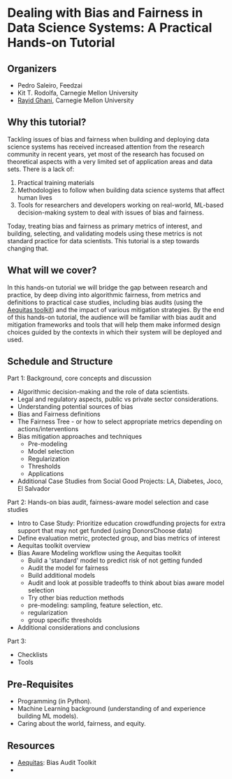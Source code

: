 # Dealing with Bias and Fairness in Data Science Systems: A Practical Hands-on Tutorial

## Organizers

- Pedro Saleiro, Feedzai
- Kit T. Rodolfa, Carnegie Mellon University
- [Rayid Ghani](http://www.rayidghani.com), Carnegie Mellon University


## Why this tutorial?

Tackling issues of bias and fairness when building and deploying data science systems has received increased attention from the research community in recent years, yet most of the research has focused on theoretical aspects with a very limited set of application areas and data sets.  There is a lack of:
1. Practical training materials
2. Methodologies to follow when building data science systems that affect human lives
3. Tools for researchers and developers working on real-world, ML-based decision-making system to deal with issues of bias and fairness.  

Today, treating bias and fairness as primary metrics of interest, and building, selecting, and validating models using these metrics is not standard practice for data scientists. This tutorial is a step towards changing that.

## What will we cover?

In this hands-on tutorial we will bridge the gap between research and practice, by deep diving into algorithmic fairness, from metrics and definitions to practical case studies, including bias audits (using the [Aequitas toolkit](http://github.com/dssg/aequitas)) and the impact of various mitigation strategies. By the end of this hands-on tutorial, the audience will be familiar with bias audit and mitigation frameworks and tools that will help them make informed design choices guided  by the contexts in which their system will be deployed and used.

## Schedule and Structure

Part 1:  Background, core concepts and discussion
- Algorithmic decision-making and the role of data scientists.
- Legal and regulatory aspects, public vs private sector considerations.
- Understanding potential sources of bias
- Bias and Fairness definitions
- The Fairness Tree - or how to select appropriate metrics depending on actions/interventions
- Bias mitigation approaches and techniques
  - Pre-modeling
  - Model selection
  - Regularization
  - Thresholds
  - Applications
- Additional Case Studies from Social Good Projects: LA, Diabetes, Joco, El Salvador

Part 2:  Hands-on bias audit, fairness-aware model selection and case studies
- Intro to Case Study: Prioritize education crowdfunding projects for extra support that may not get funded (using DonorsChoose data)
- Define evaluation metric, protected group, and bias metrics of interest 
- Aequitas toolkit overview
- Bias Aware Modeling workflow using the Aequitas toolkit
  - Build a 'standard' model to predict risk of not getting funded
  - Audit the model for fairness
  - Build additional models
  - Audit and look at possible tradeoffs to think about bias aware model selection
  - Try other bias reduction methods
   - pre-modeling: sampling, feature selection, etc.
   - regularization
   - group specific thresholds
- Additional considerations and conclusions

Part 3: 
- Checklists
- Tools


## Pre-Requisites
- Programming (in Python).
- Machine Learning background (understanding of and experience building ML models).
- Caring about the world, fairness, and equity.

## Resources
- [Aequitas](http://www.datasciencepublicpolicy.org/projects/aequitas/): Bias Audit Toolkit
- 

